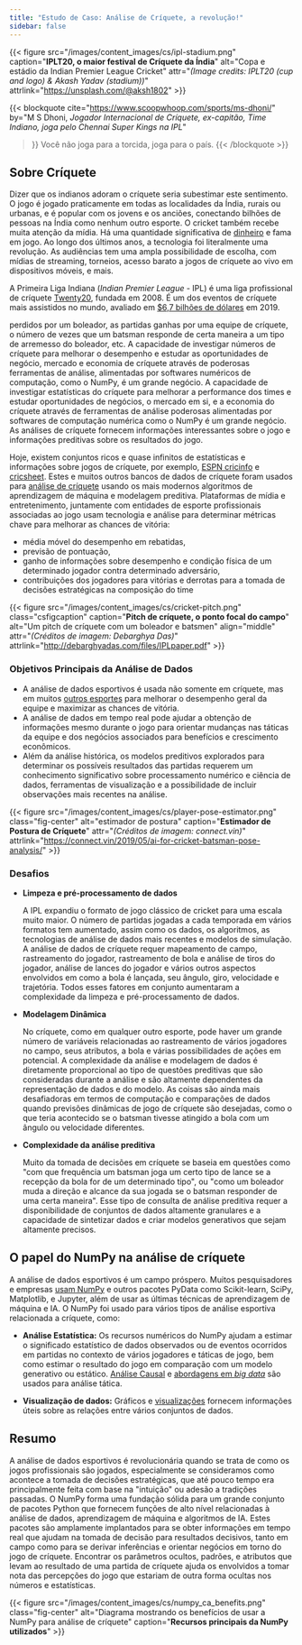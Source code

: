 ```yaml
---
title: "Estudo de Caso: Análise de Críquete, a revolução!"
sidebar: false
---
```


{{< figure src="/images/content_images/cs/ipl-stadium.png" caption="**IPLT20, o maior festival de Críquete da Índia**" alt="Copa e estádio da Indian Premier League Cricket" attr="*(Image credits: IPLT20 (cup and logo) & Akash Yadav (stadium))*" attrlink="https://unsplash.com/@aksh1802" >}}

{{< blockquote
    cite="https://www.scoopwhoop.com/sports/ms-dhoni/"
    by="M S Dhoni, *Jogador Internacional de Críquete, ex-capitão, Time Indiano, joga pelo Chennai Super Kings na IPL*"
>}}
Você não joga para a torcida, joga para o país.
{{< /blockquote >}}

## Sobre Críquete

Dizer que os indianos adoram o críquete seria subestimar este sentimento. O jogo é jogado praticamente em todas as localidades da Índia, rurais ou urbanas, e é popular com os jovens e os anciões, conectando bilhões de pessoas na Índia como nenhum outro esporte. O cricket também recebe muita atenção da mídia. Há uma quantidade significativa de [dinheiro](https://www.statista.com/topics/4543/indian-premier-league-ipl/) e fama em jogo. Ao longo dos últimos anos, a tecnologia foi literalmente uma revolução. As audiências tem uma ampla possibilidade de escolha, com mídias de streaming, torneios, acesso barato a jogos de críquete ao vivo em dispositivos móveis, e mais.

A Primeira Liga Indiana (*Indian Premier League* - IPL) é uma liga profissional de críquete [Twenty20](https://pt.wikipedia.org/wiki/Twenty20), fundada em 2008. É um dos eventos de críquete mais assistidos no mundo, avaliado em [$6,7 bilhões de dólares](https://en.wikipedia.org/wiki/Indian_Premier_League) em 2019.

perdidos por um boleador, as partidas ganhas por uma equipe de críquete, o número de vezes que um batsman responde de certa maneira a um tipo de arremesso do boleador, etc. A capacidade de investigar números de críquete para melhorar o desempenho e estudar as oportunidades de negócio, mercado e economia de críquete através de poderosas ferramentas de análise, alimentadas por softwares numéricos de computação, como o NumPy, é um grande negócio. A capacidade de investigar estatísticas do críquete para melhorar a performance dos times e estudar oportunidades de negócios, o mercado em si, e a economia do críquete através de ferramentas de análise poderosas alimentadas por softwares de computação numérica como o NumPy é um grande negócio. As análises de críquete fornecem informações interessantes sobre o jogo e informações preditivas sobre os resultados do jogo.

Hoje, existem conjuntos ricos e quase infinitos de estatísticas e informações sobre jogos de críquete, por exemplo, [ESPN cricinfo](https://stats.espncricinfo.com/ci/engine/stats/index.html) e [cricsheet](https://cricsheet.org). Estes e muitos outros bancos de dados de críquete foram usados para [análise de críquete](https://www.researchgate.net/publication/336886516_Data_visualization_and_toss_related_analysis_of_IPL_teams_and_batsmen_performances) usando os mais modernos algoritmos de aprendizagem de máquina e modelagem preditiva. Plataformas de mídia e entretenimento, juntamente com entidades de esporte profissionais associadas ao jogo usam tecnologia e análise para determinar métricas chave para melhorar as chances de vitória:

* média móvel do desempenho em rebatidas,
* previsão de pontuação,
* ganho de informações sobre desempenho e condição física de um determinado jogador contra determinado adversário,
* contribuições dos jogadores para vitórias e derrotas para a tomada de decisões estratégicas na composição do time

{{< figure src="/images/content_images/cs/cricket-pitch.png" class="csfigcaption" caption="**Pitch de críquete, o ponto focal do campo**" alt="Um pitch de críquete com um boleador e batsmen" align="middle" attr="*(Créditos de imagem: Debarghya Das)*" attrlink="http://debarghyadas.com/files/IPLpaper.pdf" >}}

### Objetivos Principais da Análise de Dados

* A análise de dados esportivos é usada não somente em críquete, mas em muitos [outros esportes](https://adtmag.com/blogs/dev-watch/2017/07/sports-analytics.aspx) para melhorar o desempenho geral da equipe e maximizar as chances de vitória.
* A análise de dados em tempo real pode ajudar a obtenção de informações mesmo durante o jogo para orientar mudanças nas táticas da equipe e dos negócios associados para benefícios e crescimento econômicos.
* Além da análise histórica, os modelos preditivos explorados para determinar os possíveis resultados das partidas requerem um conhecimento significativo sobre processamento numérico e ciência de dados, ferramentas de visualização e a possibilidade de incluir observações mais recentes na análise.

{{< figure src="/images/content_images/cs/player-pose-estimator.png" class="fig-center" alt="estimador de postura" caption="**Estimador de Postura de Críquete**" attr="*(Créditos de imagem: connect.vin)*" attrlink="https://connect.vin/2019/05/ai-for-cricket-batsman-pose-analysis/" >}}

### Desafios

* **Limpeza e pré-processamento de dados**

  A IPL expandiu o formato de jogo clássico de cricket para uma escala muito maior. O número de partidas jogadas a cada temporada em vários formatos tem aumentado, assim como os dados, os algoritmos, as tecnologias de análise de dados mais recentes e modelos de simulação. A análise de dados de críquete requer mapeamento de campo, rastreamento do jogador, rastreamento de bola e análise de tiros do jogador, análise de lances do jogador e vários outros aspectos envolvidos em como a bola é lançada, seu ângulo, giro, velocidade e trajetória. Todos esses fatores em conjunto aumentaram a complexidade da limpeza e pré-processamento de dados.

* **Modelagem Dinâmica**

  No críquete, como em qualquer outro esporte, pode haver um grande número de variáveis relacionadas ao rastreamento de vários jogadores no campo, seus atributos, a bola e várias possibilidades de ações em potencial. A complexidade da análise e modelagem de dados é diretamente proporcional ao tipo de questões preditivas que são consideradas durante a análise e são altamente dependentes da representação de dados e do modelo. As coisas são ainda mais desafiadoras em termos de computação e comparações de dados quando previsões dinâmicas de jogo de críquete são desejadas, como o que teria acontecido se o batsman tivesse atingido a bola com um ângulo ou velocidade diferentes.

* **Complexidade da análise preditiva**

  Muito da tomada de decisões em críquete se baseia em questões como "com que frequência um batsman joga um certo tipo de lance se a recepção da bola for de um determinado tipo", ou "como um boleador muda a direção e alcance da sua jogada se o batsman responder de uma certa maneira". Esse tipo de consulta de análise preditiva requer a disponibilidade de conjuntos de dados altamente granulares e a capacidade de sintetizar dados e criar modelos generativos que sejam altamente precisos.

## O papel do NumPy na análise de críquete

A análise de dados esportivos é um campo próspero. Muitos pesquisadores e empresas [usam NumPy](https://adtmag.com/blogs/dev-watch/2017/07/sports-analytics.aspx) e outros pacotes PyData como Scikit-learn, SciPy, Matplotlib, e Jupyter, além de usar as últimas técnicas de aprendizagem de máquina e IA.  O NumPy foi usado para vários tipos de análise esportiva relacionada a críquete, como:

* **Análise Estatística:** Os recursos numéricos do NumPy ajudam a estimar o significado estatístico de dados observados ou de eventos ocorridos em partidas no contexto de vários jogadores e táticas de jogo, bem como estimar o resultado do jogo em comparação com um modelo generativo ou estático. [Análise Causal](https://amplitude.com/blog/2017/01/19/causation-correlation) e [abordagens em *big data*](https://www.ncbi.nlm.nih.gov/pmc/articles/PMC4996805/) são usados para análise tática.

* **Visualização de dados:** Gráficos e [visualizações](https://towardsdatascience.com/advanced-sports-visualization-with-pandas-matplotlib-and-seaborn-9c16df80a81b) fornecem informações úteis sobre as relações entre vários conjuntos de dados.

## Resumo

A análise de dados esportivos é revolucionária quando se trata de como os jogos profissionais são jogados, especialmente se consideramos como acontece a tomada de decisões estratégicas, que até pouco tempo era principalmente feita com base na "intuição" ou adesão a tradições passadas. O NumPy forma uma fundação sólida para um grande conjunto de pacotes Python que fornecem funções de alto nível relacionadas à análise de dados, aprendizagem de máquina e algoritmos de IA. Estes pacotes são amplamente implantados para se obter informações em tempo real que ajudam na tomada de decisão para resultados decisivos, tanto em campo como para se derivar inferências e orientar negócios em torno do jogo de críquete. Encontrar os parâmetros ocultos, padrões, e atributos que levam ao resultado de uma partida de críquete ajuda os envolvidos a tomar nota das percepções do jogo que estariam de outra forma ocultas nos números e estatísticas.

{{< figure src="/images/content_images/cs/numpy_ca_benefits.png" class="fig-center" alt="Diagrama mostrando os benefícios de usar a NumPy para análise de críquete" caption="**Recursos principais da NumPy utilizados**" >}}
